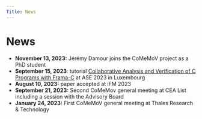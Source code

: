 ```yaml
---
Title: News
---
```


# News

- **November 13, 2023:** Jérémy Damour joins the CoMeMoV project as a PhD student
- **September 15, 2023**: tutorial [Collaborative Analysis and Verification of C Programs with Frama-C](https://conf.researchr.org/track/ase-2023/ase-2023-tutorials) at ASE 2023 in Luxembourg
- **August 10, 2023:** paper accepted at iFM 2023
- **September 21, 2023:** Second CoMeMov general meeting at CEA List including a session with the Advisory Board
- **January 24, 2023:** First CoMeMoV general meeting at Thales Research & Technology

